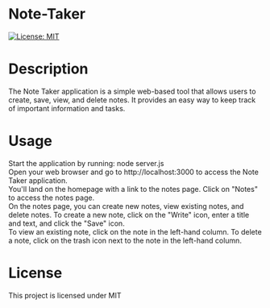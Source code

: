 # Note-Taker 
[![License: MIT](https://img.shields.io/badge/License-MIT-yellow.svg)](https://opensource.org/licenses/MIT)
# Description 
The Note Taker application is a simple web-based tool that allows users to create, save, view, and delete notes. It provides an easy way to keep track of important information and tasks.


# Usage 
Start the application by running: node server.js
 <br>
Open your web browser and go to http://localhost:3000 to access the Note Taker application.
<br>
You'll land on the homepage with a link to the notes page. Click on "Notes" to access the notes page.
<br>
On the notes page, you can create new notes, view existing notes, and delete notes.
To create a new note, click on the "Write" icon, enter a title and text, and click the "Save" icon.
<br>
To view an existing note, click on the note in the left-hand column.
To delete a note, click on the trash icon next to the note in the left-hand column.

# License 
This project is licensed under MIT
